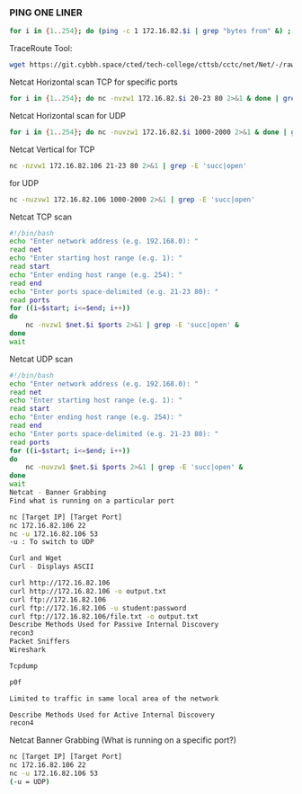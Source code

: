 ### PING ONE LINER
```bash
for i in {1..254}; do (ping -c 1 172.16.82.$i | grep "bytes from" &) ; done
```
TraceRoute Tool:
```bash
wget https://git.cybbh.space/cted/tech-college/cttsb/cctc/net/Net/-/raw/main/Resources/tr.py
```
Netcat Horizontal scan TCP for specific ports
```bash
for i in {1..254}; do nc -nvzw1 172.16.82.$i 20-23 80 2>&1 & done | grep -E 'succ|open'
```
Netcat Horizontal scan for UDP
```bash
for i in {1..254}; do nc -nuvzw1 172.16.82.$i 1000-2000 2>&1 & done | grep -E 'succ|open'
```
Netcat Vertical for TCP
```bash
nc -nzvw1 172.16.82.106 21-23 80 2>&1 | grep -E 'succ|open'
```
for UDP
```bash
nc -nuzvw1 172.16.82.106 1000-2000 2>&1 | grep -E 'succ|open'
```
Netcat TCP scan
```bash
#!/bin/bash
echo "Enter network address (e.g. 192.168.0): "
read net
echo "Enter starting host range (e.g. 1): "
read start
echo "Enter ending host range (e.g. 254): "
read end
echo "Enter ports space-delimited (e.g. 21-23 80): "
read ports
for ((i=$start; i<=$end; i++))
do
    nc -nvzw1 $net.$i $ports 2>&1 | grep -E 'succ|open' &
done
wait
```
Netcat UDP scan
```bash
#!/bin/bash
echo "Enter network address (e.g. 192.168.0): "
read net
echo "Enter starting host range (e.g. 1): "
read start
echo "Enter ending host range (e.g. 254): "
read end
echo "Enter ports space-delimited (e.g. 21-23 80): "
read ports
for ((i=$start; i<=$end; i++))
do
    nc -nuvzw1 $net.$i $ports 2>&1 | grep -E 'succ|open' &
done
wait
Netcat - Banner Grabbing
Find what is running on a particular port

nc [Target IP] [Target Port]
nc 172.16.82.106 22
nc -u 172.16.82.106 53
-u : To switch to UDP

Curl and Wget
Curl - Displays ASCII

curl http://172.16.82.106
curl http://172.16.82.106 -o output.txt
curl ftp://172.16.82.106
curl ftp://172.16.82.106 -u student:password
curl ftp://172.16.82.106/file.txt -o output.txt
Describe Methods Used for Passive Internal Discovery
recon3
Packet Sniffers
Wireshark

Tcpdump

p0f

Limited to traffic in same local area of the network

Describe Methods Used for Active Internal Discovery
recon4
```
Netcat Banner Grabbing (What is running on a specific port?)
```bash
nc [Target IP] [Target Port]
nc 172.16.82.106 22
nc -u 172.16.82.106 53
(-u = UDP)
```
